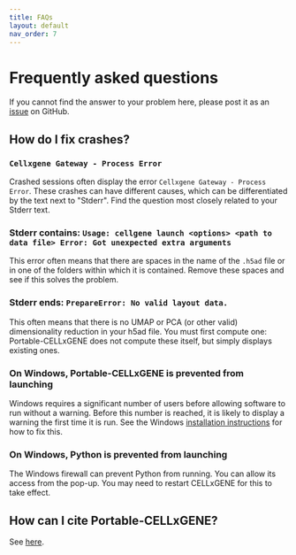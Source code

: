 ```yaml
---
title: FAQs
layout: default
nav_order: 7
---
```


# Frequently asked questions

If you cannot find the answer to your problem here, please post it as an [issue](https://github.com/george-hall-ucl/portable-cellxgene/issues) on GitHub.

## How do I fix crashes?

### `Cellxgene Gateway - Process Error`

Crashed sessions often display the error `Cellxgene Gateway - Process Error`. These crashes can have different causes, which can be differentiated by the text next to "Stderr". Find the question most closely related to your Stderr text.

### Stderr contains: `Usage: cellgene launch <options> <path to data file> Error: Got unexpected extra arguments`

This error often means that there are spaces in the name of the `.h5ad` file or in one of the folders within which it is contained. Remove these spaces and see if this solves the problem.

### Stderr ends: `PrepareError: No valid layout data.`

This often means that there is no UMAP or PCA (or other valid) dimensionality reduction in your h5ad file. You must first compute one: Portable-CELLxGENE does not compute these itself, but simply displays existing ones.

### On Windows, Portable-CELLxGENE is prevented from launching

Windows requires a significant number of users before allowing software to run without a warning. Before this number is reached, it is likely to display a warning the first time it is run. See the Windows [installation instructions](installation.html#windows) for how to fix this.

### On Windows, Python is prevented from launching

The Windows firewall can prevent Python from running. You can allow its access from the pop-up. You may need to restart CELLxGENE for this to take effect.

## How can I cite Portable-CELLxGENE?

See [here](citation.html).
